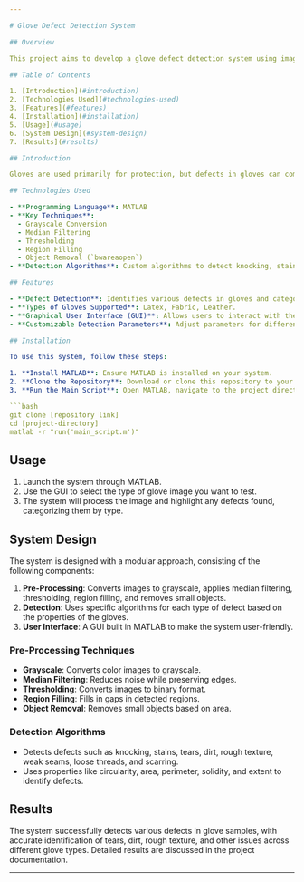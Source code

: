 ```yaml
---

# Glove Defect Detection System

## Overview

This project aims to develop a glove defect detection system using image processing, computer vision, and pattern recognition techniques. The system is designed to detect common defects in different types of gloves—latex, fabric, and leather—by highlighting them and categorizing the type of defect.

## Table of Contents

1. [Introduction](#introduction)
2. [Technologies Used](#technologies-used)
3. [Features](#features)
4. [Installation](#installation)
5. [Usage](#usage)
6. [System Design](#system-design)
7. [Results](#results)

## Introduction

Gloves are used primarily for protection, but defects in gloves can compromise their effectiveness and lead to serious consequences such as injury or infection. This project addresses this issue by creating a system that can automatically detect defects in gloves using advanced image processing techniques.

## Technologies Used

- **Programming Language**: MATLAB
- **Key Techniques**:
  - Grayscale Conversion
  - Median Filtering
  - Thresholding
  - Region Filling
  - Object Removal (`bwareaopen`)
- **Detection Algorithms**: Custom algorithms to detect knocking, stain, tear, dirt, rough texture, weak seams, loose threads, and scarring.

## Features

- **Defect Detection**: Identifies various defects in gloves and categorizes them.
- **Types of Gloves Supported**: Latex, Fabric, Leather.
- **Graphical User Interface (GUI)**: Allows users to interact with the system easily.
- **Customizable Detection Parameters**: Adjust parameters for different glove types for better accuracy.

## Installation

To use this system, follow these steps:

1. **Install MATLAB**: Ensure MATLAB is installed on your system.
2. **Clone the Repository**: Download or clone this repository to your local machine.
3. **Run the Main Script**: Open MATLAB, navigate to the project directory, and run the main script to start the system.

```bash
git clone [repository link]
cd [project-directory]
matlab -r "run('main_script.m')"
```

## Usage

1. Launch the system through MATLAB.
2. Use the GUI to select the type of glove image you want to test.
3. The system will process the image and highlight any defects found, categorizing them by type.

## System Design

The system is designed with a modular approach, consisting of the following components:

1. **Pre-Processing**: Converts images to grayscale, applies median filtering, thresholding, region filling, and removes small objects.
2. **Detection**: Uses specific algorithms for each type of defect based on the properties of the gloves.
3. **User Interface**: A GUI built in MATLAB to make the system user-friendly.

### Pre-Processing Techniques

- **Grayscale**: Converts color images to grayscale.
- **Median Filtering**: Reduces noise while preserving edges.
- **Thresholding**: Converts images to binary format.
- **Region Filling**: Fills in gaps in detected regions.
- **Object Removal**: Removes small objects based on area.

### Detection Algorithms

- Detects defects such as knocking, stains, tears, dirt, rough texture, weak seams, loose threads, and scarring.
- Uses properties like circularity, area, perimeter, solidity, and extent to identify defects.

## Results

The system successfully detects various defects in glove samples, with accurate identification of tears, dirt, rough texture, and other issues across different glove types. Detailed results are discussed in the project documentation.

---
```


